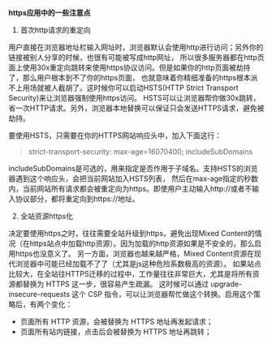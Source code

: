 **https应用中的一些注意点**

1. 首次http请求的重定向

用户直接在浏览器地址栏输入网址时，浏览器默认会使用http进行访问；另外你的链接被别人分享的时候，也很有可能被写成http网址，
所以很多服务器都在http页面上使用30x重定向跳转来使用https协议访问。但是如果你的http页面被劫持了，那么用户根本到不了你的https页面，
也就意味着你精细准备的https根本派不上用场就被人截胡了。这时候你可以启动HSTS(HTTP Strict Transport Security)来让浏览器强制使用https访问。
HSTS可以让浏览器帮你做30x跳转，省一次HTTP请求。另外，浏览器本地替换可以保证只会发送HTTPS请求，避免被劫持。

要使用HSTS，只需要在你的HTTPS网站响应头中，加入下面这行：

> strict-transport-security: max-age=16070400; includeSubDomains

includeSubDomains是可选的，用来指定是否作用于子域名。支持HSTS的浏览器遇到这个响应头，会把当前网站加入HSTS列表，
然后在max-age指定的秒数内，当前网站所有请求都会被重定向为https。即使用户主动输入http://或者不输入协议部分，都将重定向到https://地址。

2. 全站资源https化

决定要使用https之时，往往需要全站升级到https，避免出现Mixed Content的情况（在https站点中加载http资源）。因为加载的http资源如果是不安全的，那么启用https也没意义了。
另一方面，浏览器也越来越严格，Mixed Content资源在现代浏览器中可能已经加载不了了（尤其是js这种危险系数极高的资源）。
如果站点比较大，在全站往HTTPS迁移的过程中，工作量往往非常巨大，尤其是将所有资源都替换为 HTTPS 这一步，很容易产生疏漏。
这时候可以通过 upgrade-insecure-requests 这个 CSP 指令，可以让浏览器帮忙做这个转换。启用这个策略后，有两个变化：

* 页面所有 HTTP 资源，会被替换为 HTTPS 地址再发起请求；
* 页面所有站内链接，点击后会被替换为 HTTPS 地址再跳转；
